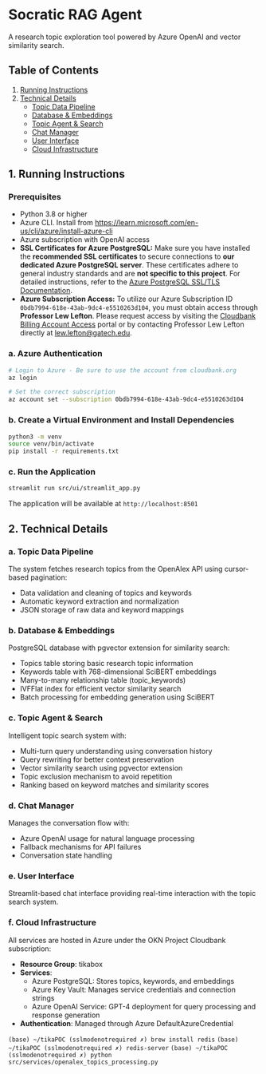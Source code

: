 # Socratic RAG Agent

A research topic exploration tool powered by Azure OpenAI and vector similarity search.

## Table of Contents
1. [Running Instructions](#running-instructions)
2. [Technical Details](#technical-details)
   - [Topic Data Pipeline](#a-topic-data-pipeline)
   - [Database & Embeddings](#b-database--embeddings)
   - [Topic Agent & Search](#c-topic-agent--search)
   - [Chat Manager](#d-chat-manager)
   - [User Interface](#e-user-interface)
   - [Cloud Infrastructure](#f-cloud-infrastructure)

## 1. Running Instructions

### Prerequisites
- Python 3.8 or higher
- Azure CLI.  Install from https://learn.microsoft.com/en-us/cli/azure/install-azure-cli
- Azure subscription with OpenAI access
- **SSL Certificates for Azure PostgreSQL:** Make sure you have installed the **recommended SSL certificates** to secure connections to **our dedicated Azure PostgreSQL server**. These certificates adhere to general industry standards and are **not specific to this project**. For detailed instructions, refer to the [Azure PostgreSQL SSL/TLS Documentation](https://learn.microsoft.com/en-us/azure/postgresql/flexible-server/concepts-networking-ssl-tls).
- **Azure Subscription Access:** To utilize our Azure Subscription ID `0bdb7994-618e-43ab-9dc4-e5510263d104`, you must obtain access through **Professor Lew Lefton**. Please request access by visiting the [Cloudbank Billing Account Access](https://www.cloudbank.org/billing-account-access) portal or by contacting Professor Lew Lefton directly at [lew.lefton@gatech.edu](mailto:lew.lefton@gatech.edu).

### a. Azure Authentication
```bash
# Login to Azure - Be sure to use the account from cloudbank.org
az login

# Set the correct subscription
az account set --subscription 0bdb7994-618e-43ab-9dc4-e5510263d104
```

### b. Create a Virtual Environment and Install Dependencies
```bash
python3 -m venv
source venv/bin/activate
pip install -r requirements.txt
```

### c. Run the Application
```bash
streamlit run src/ui/streamlit_app.py
```

The application will be available at `http://localhost:8501`

## 2. Technical Details

### a. Topic Data Pipeline
The system fetches research topics from the OpenAlex API using cursor-based pagination:
- Data validation and cleaning of topics and keywords
- Automatic keyword extraction and normalization
- JSON storage of raw data and keyword mappings

### b. Database & Embeddings
PostgreSQL database with pgvector extension for similarity search:
- Topics table storing basic research topic information
- Keywords table with 768-dimensional SciBERT embeddings
- Many-to-many relationship table (topic_keywords)
- IVFFlat index for efficient vector similarity search
- Batch processing for embedding generation using SciBERT

### c. Topic Agent & Search
Intelligent topic search system with:
- Multi-turn query understanding using conversation history
- Query rewriting for better context preservation
- Vector similarity search using pgvector extension
- Topic exclusion mechanism to avoid repetition
- Ranking based on keyword matches and similarity scores

### d. Chat Manager
Manages the conversation flow with:
- Azure OpenAI usage for natural language processing
- Fallback mechanisms for API failures
- Conversation state handling


### e. User Interface
Streamlit-based chat interface providing real-time interaction with the topic search system.

### f. Cloud Infrastructure
All services are hosted in Azure under the OKN Project Cloudbank subscription:
- **Resource Group**: tikabox
- **Services**:
  - Azure PostgreSQL: Stores topics, keywords, and embeddings
  - Azure Key Vault: Manages service credentials and connection strings
  - Azure OpenAI Service: GPT-4 deployment for query processing and response generation
- **Authentication**: Managed through Azure DefaultAzureCredential


`(base) ~/tikaPOC (sslmodenotrequired ✗) brew install redis`
`(base) ~/tikaPOC (sslmodenotrequired ✗) redis-server`
`(base) ~/tikaPOC (sslmodenotrequired ✗) python src/services/openalex_topics_processing.py`

